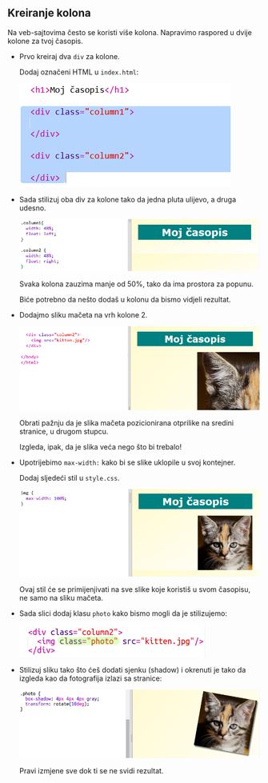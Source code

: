 ## Kreiranje kolona

Na veb-sajtovima često se koristi više kolona. Napravimo raspored u dvije kolone za tvoj časopis.

+ Prvo kreiraj dva `div` za kolone.
    
    Dodaj označeni HTML u `index.html`:
    
    ![screenshot](images/magazine-columns.png)

+ Sada stilizuj oba div za kolone tako da jedna pluta ulijevo, a druga udesno.
    
    ![screenshot](images/magazine-columns-style.png)
    
    Svaka kolona zauzima manje od 50%, tako da ima prostora za popunu.
    
    Biće potrebno da nešto dodaš u kolonu da bismo vidjeli rezultat.

+ Dodajmo sliku mačeta na vrh kolone 2.
    
    ![screenshot](images/magazine-kitten.png)
    
    Obrati pažnju da je slika mačeta pozicionirana otprilike na sredini stranice, u drugom stupcu.
    
    Izgleda, ipak, da je slika veća nego što bi trebalo!

+ Upotrijebimo `max-width:` kako bi se slike uklopile u svoj kontejner.
    
    Dodaj sljedeći stil u `style.css`.
    
    ![screenshot](images/magazine-img-width.png)
    
    Ovaj stil će se primijenjivati na sve slike koje koristiš u svom časopisu, ne samo na sliku mačeta.

+ Sada slici dodaj klasu `photo` kako bismo mogli da je stilizujemo:
    
    ![screenshot](images/magazine-photo.png)

+ Stilizuj sliku tako što ćeš dodati sjenku (shadow) i okrenuti je tako da izgleda kao da fotografija izlazi sa stranice:
    
    ![screenshot](images/magazine-photo-style.png)
    
    Pravi izmjene sve dok ti se ne svidi rezultat.